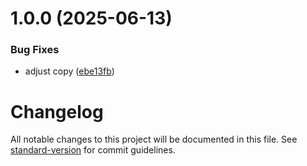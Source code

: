# 1.0.0 (2025-06-13)


### Bug Fixes

* adjust copy ([ebe13fb](https://github.com/continuedev/rules-cli/commit/ebe13fb32ff76c417429deb69256b25144358523))

# Changelog

All notable changes to this project will be documented in this file. See [standard-version](https://github.com/conventional-changelog/standard-version) for commit guidelines.
